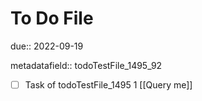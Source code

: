 # To Do File

due:: 2022-09-19

metadatafield:: todoTestFile_1495_92

- [ ] Task of todoTestFile_1495 1 [[Query me]]
